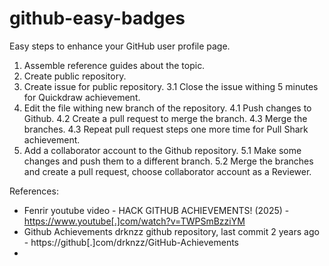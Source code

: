 # github-easy-badges
Easy steps to enhance your GitHub user profile page.

1. Assemble reference guides about the topic.
2. Create public repository.
3. Create issue for public repository.
3.1 Close the issue withing 5 minutes for Quickdraw achievement.
4. Edit the file withing new branch of the repository.
4.1 Push changes to Github.
4.2 Create a pull request to merge the branch. 
4.3 Merge the branches. 
4.3 Repeat pull request steps one more time for Pull Shark achievement.
5. Add a collaborator account to the Github repository.
5.1 Make some changes and push them to a different branch.
5.2 Merge the branches and create a pull request, choose collaborator account as a Reviewer.


References:
- Fenrir youtube video - HACK GITHUB ACHIEVEMENTS! (2025) - https://www.youtube[.]com/watch?v=TWPSmBzziYM 
- Github Achievements drknzz github repository, last commit 2 years ago - https://github[.]com/drknzz/GitHub-Achievements
- 

